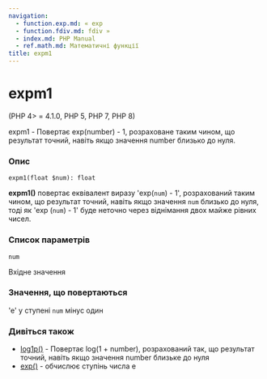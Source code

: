 ```yaml
---
navigation:
  - function.exp.md: « exp
  - function.fdiv.md: fdiv »
  - index.md: PHP Manual
  - ref.math.md: Математичні функції
title: expm1
---
```

# expm1

(PHP 4> = 4.1.0, PHP 5, PHP 7, PHP 8)

expm1 - Повертає exp(number) - 1, розраховане таким чином, що результат точний, навіть якщо значення number близько до нуля.

### Опис

```methodsynopsis
expm1(float $num): float
```

**expm1()** повертає еквівалент виразу 'exp(`num`) - 1', розрахований таким чином, що результат точний, навіть якщо значення `num` близько до нуля, тоді як 'exp (`num`) - 1' буде неточно через віднімання двох майже рівних чисел.

### Список параметрів

`num`

Вхідне значення

### Значення, що повертаються

'e' у ступені `num` мінус один

### Дивіться також

-   [log1p()](function.log1p.md) - Повертає log(1 + number), розрахований так, що результат точний, навіть якщо значення number близьке до нуля
-   [exp()](function.exp.md) - обчислює ступінь числа e
